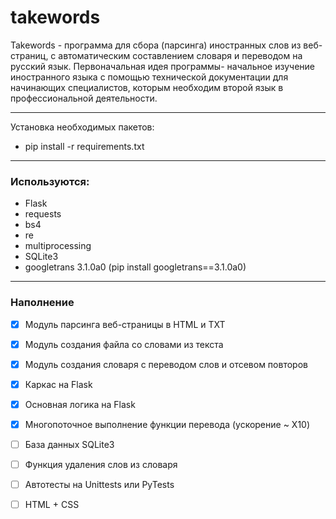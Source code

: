 # takewords
Takewords - программа для сбора (парсинга) иностранных слов из веб-страниц, с автоматическим составлением словаря и переводом на русский язык.
Первоначальная идея программы- начальное изучение иностранного языка с помощью технической документации для начинающих специалистов, которым необходим второй язык в профессиональной деятельности.
____________________________________________________________
Установка необходимых пакетов:
* pip install -r requirements.txt
_____________________________________________________________
### Используются:
- Flask
- requests
- bs4
- re
- multiprocessing
- SQLite3
- googletrans 3.1.0a0 (pip install googletrans==3.1.0a0)
_________________________
### Наполнение

- [x] Модуль парсинга веб-страницы в HTML и TXT
- [x] Модуль создания файла со словами из текста
- [x] Модуль создания словаря с переводом слов и отсевом повторов
- [x] Каркас на Flask
- [x] Основная логика на Flask
- [x] Многопоточное выполнение функции перевода (ускорение ~ X10)
- [ ] База данных SQLite3
- [ ] Функция удаления слов из словаря
- [ ] Автотесты на Unittests или PyTests
- [ ] HTML + CSS

